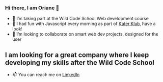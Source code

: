 ### Hi there, I am Oriane 👋


- 🔭 I’m taking part at the Wild Code School Web development course 
- 🌱 I had fun with Javascript every morning as part of [Kater Klub](https://github.com/orianemgn/Kater-Klub), have a look! 
- 👯 I’m looking to collaborate on smart web dev projects, designed for the user 


## I am looking for a great company where I keep developing my skills after the Wild Code School


- 📫 You can reach me on [LinkedIn](https://www.linkedin.com/in/magninoriane/)

<!--
**orianemgn/orianemgn** is a ✨ _special_ ✨ repository because its `README.md` (this file) appears on your GitHub profile.-->




